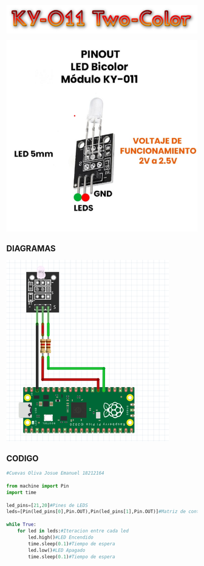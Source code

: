 ![](Two_Color_Titulo.png)

![](PINOUT_KY011.png)

## DIAGRAMAS
![](Diagrama_TwoColor.png)

## CODIGO
```python
#Cuevas Oliva Josue Emanuel 18212164

from machine import Pin
import time

led_pins=[21,20]#Pines de LEDS
leds=[Pin(led_pins[0],Pin.OUT),Pin(led_pins[1],Pin.OUT)]#Matriz de control de pines

while True:
    for led in leds:#Iteracion entre cada led
        led.high()#LED Encendido
        time.sleep(0.1)#Tiempo de espera
        led.low()#LED Apagado
        time.sleep(0.1)#Tiempo de espera
